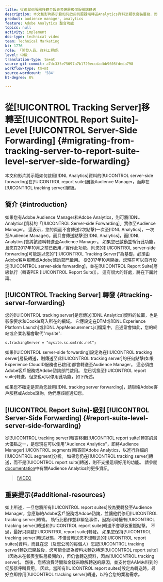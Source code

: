 ```yaml
---
title: 從追蹤伺服器移轉至報表套裝層級伺服器端轉送
description: 本文和影片將示範如何啟用伺服器端轉送Analytics資料至報表套裝層級，而非追蹤伺服器層級的Audience Manager。
product: audience manager, analytics
feature: Adobe Analytics 整合功能
topics: null
activity: implement
doc-type: technical video
team: Technical Marketing
kt: 1776
role: 「開發人員、資料工程師」
level: 中級
translation-type: tm+mt
source-git-commit: a7dc335e75697a7b1720eccdadbb9605fdeda798
workflow-type: tm+mt
source-wordcount: '584'
ht-degree: 0%

---
```



# 從[!UICONTROL Tracking Server]移轉至[!UICONTROL Report Suite]-Level [!UICONTROL Server-Side Forwarding] {#migrating-from-tracking-server-to-report-suite-level-server-side-forwarding}

本文和影片將示範如何啟用[!DNL Analytics]資料的[!UICONTROL server-side forwarding]在[!UICONTROL report suite]層級Audience Manager，而非在[!UICONTROL tracking server]層級。

## 簡介 {#introduction}

如果您有Adobe Audience Manager和Adobe Analytics，則可將[!DNL Analytics]資料的「[!UICONTROL Server-side Forwarding]」實作至Audience Manager。 這表示，您的頁面不會傳送2次點擊(一次至[!DNL Analytics]，一次至Audience Manager)，而只會傳送點擊至[!DNL Analytics]，而[!DNL Analytics]會將該資料轉送至Audience Manager。 如果您已啟動並執行此功能，且您在2017年10月之前已啟用／實作此功能，則您的[!UICONTROL server-side forwarding]可能是以您的&quot;[!UICONTROL Tracking Server]&quot;為基礎，必須由Adobe客戶服務或Adobe諮詢部門啟用。 從2017年10月開始，您現在可以自行設定[!UICONTROL server-side forwarding]，並在[!UICONTROL Report Suite]層級執行（轉寄PER [!UICONTROL Report Suite]）。 這有很大的好處，將在下面討論。

## [!UICONTROL Tracking Server] 轉發  {#tracking-server-forwarding}

您的[!UICONTROL tracking server]是您傳送[!DNL Analytics]資料的位置，也是影像要求和Cookie寫入所在的網域。 它應設定在DTM或[!DNL Experience Platform Launch]或[!DNL AppMeasurement.js]檔案中，且通常會如此，您的網站或企業名稱會取代&quot;mysite&quot;:

`s.trackingServer = "mysite.sc.omtrdc.net";`

如果[!UICONTROL server-side forwarding]設定為在[!UICONTROL tracking server]層級轉送，則傳送至此[!UICONTROL tracking server]的任何點擊(如果Experience CloudID服務也已啟用)都會轉送至Audience Manager。 這必須由Adobe客戶服務或Adobe諮詢部門啟用。 您已切換至[!UICONTROL report suite]轉送，但您也可以停用此功能，如下所述。

如果您不確定是否為您啟用[!DNL tracking server forwarding]，請聯絡Adobe客戶服務或Adobe諮詢，他們應該能通知您。

## [!UICONTROL Report Suite]-級別  [!UICONTROL Server-Side Forwarding] {#report-suite-level-server-side-forwarding}

從[!UICONTROL tracking server]轉寄移至[!UICONTROL report suite]轉寄的最大優點之一，是您現在可以使用&quot;Audience Analytics&quot;，即將Audience Manager[!UICONTROL segments]轉寄回Adobe Analytics，以進行詳細的[!UICONTROL segment]分析。 如果您仍在[!UICONTROL tracking server]轉送，而不是[!UICONTROL report suite]轉送，則不支援這項好用的功能。 請參閱[documentation](https://marketing.adobe.com/resources/help/en_US/analytics/audiences/)中有關Audience Analytics的更多資訊。

>[!VIDEO](https://video.tv.adobe.com/v/23701/?quality=12)

## 重要提示{#additional-resources}

如上所述，一旦您將所有[!UICONTROL report suites]設為要轉發至Audience Manager，您應聯絡Adobe客戶服務或Adobe諮詢，並讓他們停用[!UICONTROL tracking server]轉寄。 執行此動作並非緊急事件，因為同時擁有[!UICONTROL tracking server]轉送和[!UICONTROL report suite]轉送不會導致重複點擊。 不過，最好只開啟[!UICONTROL report suite]轉發。 如果您保持[!UICONTROL tracking server]轉送狀態，不僅會轉送您不想轉送的[!UICONTROL report suites]資料，而且在您（及您公司的每個人）忘記[!UICONTROL tracking server]轉送已開啟後，您可能會認為資料未轉送特定[!UICONTROL report suite]（因為未在報表套裝層級開啟），但仍會轉送資料，因為[!UICONTROL tracking server]。 然後，您將浪費時間和金錢來瞭解轉送的原因，並支付您AAM未料到的伺服器呼叫費用。 因此，當所有[!UICONTROL report suites]設定為轉送時，最好立即停用[!UICONTROL tracking server]轉送，以符合您的業務需求。
